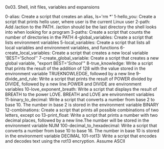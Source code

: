 0x03. Shell, init files, variables and expansions

0-alias: Create a script that creates an alias, ls='rm *'
1-hello_you: Create a script that prints hello user, where user is the current Linux user
2-path: Add /action to the PATH. /action should be the last directory the shell looks into when looking for a program
3-paths: Create a script that counts the number of directories in the PATH
4-global_variables: Create a script that lists environment variables
5-local_variables: Create a script that lists all local variables and environment variables, and functions
6-create_local_variables: Create a script that creates a new local variable 'BEST='School''
7-create_global_variable: Create a script that creates a new global variable, "export BEST='School'"
8-true_knowledge: Write a script that prints the result of the addition of 128 with the value stored in the environment variable TRUEKNOWLEDGE, followed by a new line
9-divide_and_rule: Write a script that prints the result of POWER divided by DIVIDE, followed by a new line.POWER and DIVIDE are environment variables
10-love_exponent_breath: Write a script that displays the result of BREATH to the power LOVE. BREATH and LOVE are environment variables
11-binary_to_decimal: Write a script that converts a number from base 2 to base 10. The number in base 2 is stored in the environment variable BINARY
12-combinations: Create a script that prints all possible combinations of two letters, except oo
13-print_float: Write a script that prints a number with two decimal places, followed by a new line.The number will be stored in the environment variable NUM
100-decimal_to_hexadecimal: Write a script that converts a number from base 10 to base 16. The number in base 10 is stored in the environment variable DECIMAL
101-rot13: Write a script that encodes and decodes text using the rot13 encryption. Assume ASCII
